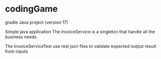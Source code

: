 # codingGame
 gradle Java project (version 17)
 
 Simple java application The invoiceService is a singleton that handle all the business needs.  
 
 The InvoiceServiceTest use real json files to validate expected output result from inputs
 
